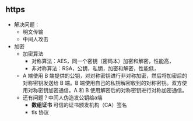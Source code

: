 ## https 
- 解决问题：
  - 明文传输
  - 中间人攻击
- 加密
  - 加密算法
    - 对称算法：AES，同一个密钥（密码本）加密和解密，性能高，
    - 非对称算法：RSA，公钥，私钥，加密和解密，性能低，
  - A 端使用 B 端提供的公钥，对对称密钥进行非对称加密，然后将加密后的对称密钥发送给 B 端。B 端使用自己的私钥解密收到的对称密钥。双方使用对称密钥加密通信。A 和 B 使用解密后的对称密钥进行对称加密通信。
  - 还有问题？中间人伪造发公钥给a端
    - **数组证书** 可信的证书颁发机构（CA）签名
    - tls 协议